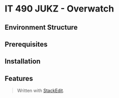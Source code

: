 
# IT 490 JUKZ - Overwatch 
## Environment Structure

## Prerequisites

## Installation
## Features


> Written with [StackEdit](https://stackedit.io/).
<!--stackedit_data:
eyJoaXN0b3J5IjpbMTUzNDA5NjE3OSwtMzc4NjQwNjJdfQ==
-->